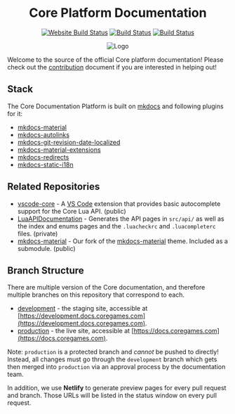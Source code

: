 <div align="center">

# Core Platform Documentation

[![Website Build Status](https://api.netlify.com/api/v1/badges/c0780d7f-a678-49fd-b50e-ffe26f95147f/deploy-status)](https://app.netlify.com/sites/manticore-docs/deploys) [![Build Status](https://github.com/ManticoreGamesInc/platform-documentation/workflows/Build%20&%20Deploy%20(Development)/badge.svg)](https://github.com/ManticoreGamesInc/platform-documentation/actions?query=workflow%3A%22Build+%26+Deploy+%28Development%29%22) [![Build Status](https://github.com/ManticoreGamesInc/platform-documentation/workflows/Build%20&%20Deploy%20(Production)/badge.svg)](https://github.com/ManticoreGamesInc/platform-documentation/actions?query=workflow%3A%22Build+%26+Deploy+%28Production%29%22)

![Logo](https://i.imgur.com/qGXJGGE.jpeg)
</div>

Welcome to the source of the official Core platform documentation! Please check out the [contribution](CONTRIBUTING.md) document if you are interested in
helping out!

## Stack

The Core Documentation Platform is built on [mkdocs](https://github.com/mkdocs/mkdocs/) and following plugins for it:

- [mkdocs-material](https://github.com/squidfunk/mkdocs-material/)
- [mkdocs-autolinks](https://github.com/midnightprioriem/mkdocs-autolinks-plugin)
- [mkdocs-git-revision-date-localized](https://github.com/timvink/mkdocs-git-revision-date-localized-plugin)
- [mkdocs-material-extensions](https://github.com/facelessuser/mkdocs-material-extensions)
- [mkdocs-redirects](https://github.com/datarobot/mkdocs-redirects)
- [mkdocs-static-i18n](https://github.com/ultrabug/mkdocs-static-i18n/)

## Related Repositories

- [vscode-core](https://github.com/ManticoreGamesInc/vscode-core) - A [VS Code](https://code.visualstudio.com/) extension that provides basic autocomplete support for the Core Lua API. (public)
- [LuaAPIDocumentation](https://github.com/ManticoreGamesInc/LuaAPIDocumentation) - Generates the API pages in `src/api/` as well as the index and enums pages and the `.luacheckrc` and `.luacompleterc` files. (private)
- [mkdocs-material](https://github.com/ManticoreGamesInc/mkdocs-material) - Our fork of the [mkdocs-material](https://github.com/squidfunk/mkdocs-material/) theme. Included as a submodule. (public)

## Branch Structure

There are multiple version of the Core documentation, and therefore multiple branches on this repository that correspond to each.

- [development](https://development.docs.coregames.com) - the staging site, accessible at [https://development.docs.coregames.com](https://development.docs.coregames.com).
- [production](https://docs.coregames.com) - the live site, accessible at [https://docs.coregames.com](https://docs.coregames.com).

Note: `production` is a protected branch and _cannot_ be pushed to directly! Instead, all changes must go through the `development` branch which gets then merged into `production` via an approval process by the documentation team.

In addition, we use **Netlify** to generate preview pages for every pull request and branch. Those URLs will be listed in the status window on every pull request.
